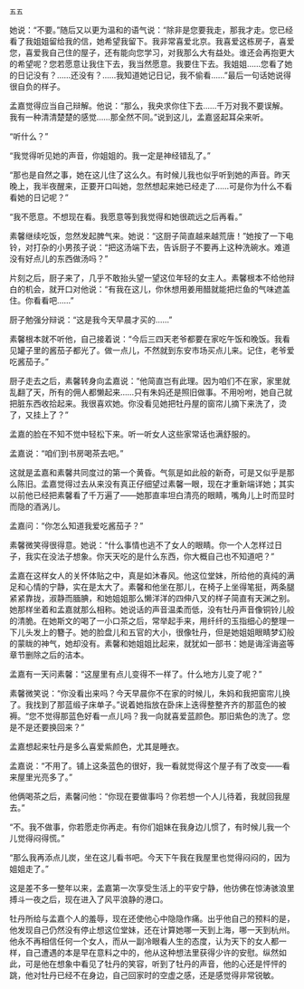     五五 

   她说：“不要。”随后又以更为温和的语气说：“除非是您要我走，那我才走。您已经看了我姐姐留给我的信，她希望我留下。我非常喜爱北京。我喜爱这栋房子，喜爱您，喜爱我自己住的屋子，还有能向您学习，对我那么大有益处。谁还会再抱更大的希望呢？您若愿意让我住下去，我当然愿意。我要住下去。我姐姐……您看了她的日记没有？……还没有？……我知道她记日记，我不偷看……”最后一句话她说得很自负的样子。

   孟嘉觉得应当自己辩解。他说：“那么，我央求你住下去……千万对我不要误解。我有一种清清楚楚的感觉……那全然不同。”说到这儿，孟嘉竖起耳朵来听。

   “听什么？”

   “我觉得听见她的声音，你姐姐的。我一定是神经错乱了。”

   “那也是自然之事，她在这儿住了这么久。有时候儿我也似乎听到她的声音。昨天晚上，我半夜醒来，正要开口叫她，忽然想起来她已经走了……可是你为什么不看看她的日记呢？”

   “我不愿意。不想现在看。我愿意等到我觉得和她很疏远之后再看。”

   素馨继续吃饭，忽然发起脾气来。她说：“这厨子简直越来越荒唐！”她按了一下电铃，对打杂的小男孩子说：“把这汤端下去，告诉厨子不要再上这种洗碗水。难道没有好点儿的东西做汤吗？”

   片刻之后，厨子来了，几乎不敢抬头望一望这位年轻的女主人。素馨根本不给他辩白的机会，就开口对他说：“有我在这儿，你休想用姜用醋就能把烂鱼的气味遮盖住。你看看吧……”

   厨子勉强分辩说：“这是我今天早晨才买的……”

   素馨根本就不听他，自己接着说：“今后三四天老爷都要在家吃午饭和晚饭。我看见罐子里的酱茄子都光了。做一点儿，不然就到东安市场买点儿来。记住，老爷爱吃酱茄子。”

   厨子走去之后，素馨转身向孟嘉说：“他简直岂有此理。因为咱们不在家，家里就乱翻了天，所有的佣人都懒起来……只有朱妈还是照旧做事。不用吩咐，她自己就把脏东西收拾起来。我很喜欢她。你没看见她把牡丹屋的窗帘儿摘下来洗了，烫了，又挂上了？”

   孟嘉的脸在不知不觉中轻松下来。听一听女人这些家常话也满舒服的。

   孟嘉说：“咱们到书房喝茶去吧。”

   这就是孟嘉和素馨共同度过的第一个黄昏。气氛是如此般的新奇，可是又似乎是那么陈旧。孟嘉觉得过去从来没有真正仔细望过素馨一眼，现在才重新端详她；其实以前他已经把素馨看了千万遍了——她那直率坦白清亮的眼睛，嘴角儿上时而显时而隐的酒涡儿。

   孟嘉问：“你怎么知道我爱吃酱茄子？”

   素馨微笑得很得意。她说：“什么事情也逃不了女人的眼睛。你一个人怎样过日子，我实在没法子想象。你天天吃的是什么东西，你大概自己也不知道吧？”

   孟嘉在这样女人的关怀体贴之中，真是如沐春风。他这位堂妹，所给他的真纯的满足和心情的宁静，实在是太大了。素馨和他坐在那儿，在椅子上坐得笔挺，两条腿紧紧靠拢，淑静而腼腆，和她姐姐那么懒洋洋的四伸八叉的样子简直有天渊之别。她那样坐着和孟嘉就那么相称。她说话的声音温柔而低，没有牡丹声音像铜铃儿般的清脆。在她斯文的喝了一小口茶之后，常举起手来，用纤纤的玉指细心的整理一下儿头发上的簪子。她的脸盘儿和五官的大小，很像牡丹，但是她姐姐眼睛梦幻般的蒙眬的神气，她却没有。素馨和她姐姐比起来，就犹如一部书：她是诲淫诲盗等章节删除之后的洁本。

   孟嘉有一天问素馨：“这屋里有点儿变得不一样了。什么地方儿变了呢？”

   素馨微笑说：“你没看出来吗？今天早晨你不在家的时候儿，朱妈和我把窗帘儿换了。我找到了那蓝缎子床单子。”说着她指放在卧床上迭得整整齐齐的那蓝色的被褥。“您不觉得那蓝色好看一点儿吗？我一向就喜爱蓝颜色。那旧紫色的洗了。您是不是还要换回来？”

   孟嘉想起来牡丹是多么喜爱紫颜色，尤其是睡衣。

   孟嘉说：“不用了。铺上这条蓝色的很好，我一看就觉得这个屋子有了改变——看来屋里光亮多了。”

   他俩喝茶之后，素馨问他：“你现在要做事吗？你若想一个人儿待着，我就回我屋去。”

   “不。我不做事，你若愿走你再走。有你们姐妹在我身边儿惯了，有时候儿我一个儿觉得闷得慌。”

   “那么我再添点儿炭，坐在这儿看书吧。今天下午我在我屋里也觉得闷闷的，因为姐姐走了。”

   这是差不多一整年以来，孟嘉第一次享受生活上的平安宁静，他彷佛在惊涛骇浪里搏斗一夜之后，现在进入了风平浪静的港口。

   牡丹所给与孟嘉个人的羞辱，现在还使他心中隐隐作痛。出乎他自己的预料的是，他发现自己仍然没有停止想这位堂妹，还在计算她哪一天到上海，哪一天到杭州。他永不再相信任何一个女人，而从一副冷眼看人生的态度，认为天下的女人都一样，自己遭遇的本是早在意料之中的，他从这种想法里获得少许的安慰。纵然如此，可是他在想象中看见了牡丹的笑容，听到了牡丹的声音，他的心还是怦怦的跳，他对牡丹已经不在身边，自己回家时的空虚之感，还是感觉得非常锐敏。

